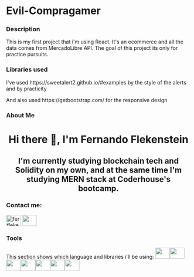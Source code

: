 <h1>Evil-Compragamer</h1>
<h3>Description</h3>
<p>This is my first project that i'm using React. It's an ecommerce and all the data comes from MercadoLibre API. The goal of this project its only for practice pursuits.</p>

<h3>Libraries used</h3>
<p>I've used <a>https://sweetalert2.github.io/#examples</a> by the style of the alerts and by practicity</p>
<p>And also used <a>https://getbootstrap.com/</a> for the responsive design</p>

<h3>About Me</h3>
<h1 align="center">Hi there 👋, I'm Fernando Flekenstein</h1>
<h2 align="center">I'm currently studying blockchain tech and Solidity on my own, and at the same time I'm studying MERN stack at Coderhouse's bootcamp. </h2>

<h3 align="left">Contact me:</h3>
<p align="left">
  <a href="https://instagram.com/ferflekenstein" target="blank"><img align="center" src="https://raw.githubusercontent.com/rahuldkjain/github-profile-readme-generator/master/src/images/icons/Social/instagram.svg" alt="ferflekenstein" height="30" width="40" /></a>
  <a href="https://www.linkedin.com/in/fernando-flekenstein/" target="blank"><img align="center" src="https://cdn.jsdelivr.net/gh/devicons/devicon/icons/linkedin/linkedin-original.svg" height="30" width="40" /></a>
</p>
 
<h3>Tools</h3>
This section shows which language and libraries i'll be using:
<img src="https://cdn.jsdelivr.net/gh/devicons/devicon/icons/javascript/javascript-original.svg" height="30" width="40" /><img src="https://cdn.jsdelivr.net/gh/devicons/devicon/icons/html5/html5-original.svg" height="30" width="40" /><img src="https://cdn.jsdelivr.net/gh/devicons/devicon/icons/css3/css3-original.svg" height="30" width="40" /><img src="https://cdn.jsdelivr.net/gh/devicons/devicon/icons/react/react-original.svg" height="30" width="40" /><img src="https://cdn.jsdelivr.net/gh/devicons/devicon/icons/bootstrap/bootstrap-original.svg" height="30" width="40" /><img src="https://cdn.jsdelivr.net/gh/devicons/devicon/icons/git/git-original.svg" height="30" width="40" /><img src="https://cdn.jsdelivr.net/gh/devicons/devicon/icons/github/github-original-wordmark.svg" height="30" width="40" />
            
          
            
          
            
          
          
          
            
          


